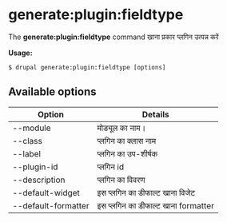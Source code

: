# generate:plugin:fieldtype
The **generate:plugin:fieldtype** command खाना प्रकार प्लगिन उत्पन्न करें

**Usage:**
```
$ drupal generate:plugin:fieldtype [options] 
```

## Available options
Option | Details
-------|-------------
--module | मोड्यूल का नाम।
--class | प्लगिन का क्लास नाम
--label | प्लगिन का उप-शीर्षक
--plugin-id | प्लगिन id
--description | प्लगिन का विवरण
--default-widget | इस प्लगिन का डीफाल्ट खाना विजेट
--default-formatter | इस प्लगिन का डीफाल्ट खाना formatter
